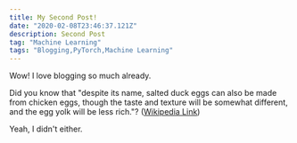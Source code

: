 ```yaml
---
title: My Second Post!
date: "2020-02-08T23:46:37.121Z"
description: Second Post
tag: "Machine Learning"
tags: "Blogging,PyTorch,Machine Learning"
---
```


Wow! I love blogging so much already.

Did you know that "despite its name, salted duck eggs can also be made from
chicken eggs, though the taste and texture will be somewhat different, and the
egg yolk will be less rich."?
([Wikipedia Link](http://en.wikipedia.org/wiki/Salted_duck_egg))

Yeah, I didn't either.
